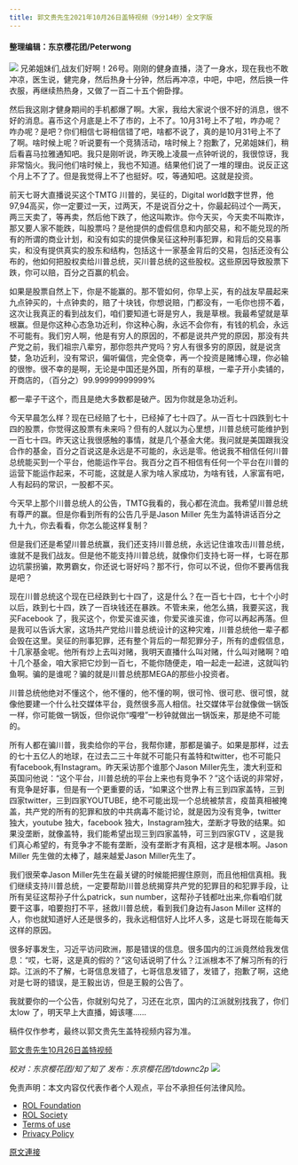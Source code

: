 ```yaml
---
title: 郭文贵先生2021年10月26日盖特视频（9分14秒）全文字版
---
```


#### 整理编辑：东京樱花团/Peterwong
![](https://assets.gnews.org/wp-content/uploads/2021/10/2-33.png)
兄弟姐妹们,战友们好啊！26号。刚刚的健身直播，浇了一身水，现在我也不敢冲凉，医生说，健完身，然后热身十分钟，然后再冲凉，中吧，中吧，然后换一件衣服，再继续热热身，又做了一百二十五个俯卧撑。

然后我这刚才健身期间的手机都爆了啊。大家，我给大家说个很不好的消息，很不好的消息。喜币这个月底是上不了市的，上不了。10月31号上不了啦，咋办呢？咋办呢？是吧？你们相信七哥相信错了吧，啥都不说了，真的是10月31号上不了了啊。啥时候上呢？听说要有一个竞猜活动，啥时候上？抱歉了，兄弟姐妹们，稍后看喜马拉雅通知吧。我只是刚听说，昨天晚上凌晨一点钟听说的，我很惊讶，我非常恼火。我问他们啥时候上，我也不知道。结果他们说了一堆的理由。说反正这个月上不了了。但是我觉得上不了也挺好。哎，等通知吧。这就是投资。

前天七哥大直播说买这个TMTG 川普的，吴征的，Digital world数字世界，他97,94高买，你一定要过一天，过两天，不是说百分之十，你最起码过个一两天，两三天卖了，等再卖，然后他下跌了，他这叫欺诈。你今天买，今天卖不叫欺诈，那又要人家不能跌，叫股票吗？是他提供的虚假信息和内部交易，和不能兑现的所有的所谓的商业计划，和没有如实的提供像吴征这种刑事犯罪，和背后的交易事实，和没有提供真实的股东和结构，包括这十一家基金背后的交易，包括还没有公布的，他如何把股权卖给川普总统，买川普总统的这些股权。这些原因导致股票下跌，你可以赔，百分之百赢的机会。

如果是股票自然上下，你是不能赢的。那不管如何，你早上买，有的战友早晨起来九点钟买的，十点钟卖的，赔了十块钱，你想说赔，门都没有，一毛你也捞不着，这次让我真正的看到战友们，咱们要知道七哥是穷人，我是草根。我最希望就是草根赢。但是你这种心态急功近利，你这种心胸，永远不会你有，有钱的机会，永远不可能有。我们穷人啊，他是有穷人的原因的，不都是说共产党的原因，那没有共产党之前，我们祖宗八辈穷，那你怨共产党吗？穷人有很多穷的原因，就是说贪婪，急功近利，没有常识，偏听偏信，完全侥幸，再一个投资是赌博心理，你必输的很惨。很不幸的是啊，无论是中国还是外国，所有的草根，一辈子开小卖铺的，开商店的，（百分之）99.99999999999%

都一辈子干这个，而且是绝大多数都是破产。因为你就是急功近利。

今天早晨怎么样？现在已经赔了七十，已经掉了七十四了。从一百七十四跌到七十四的股票，你觉得这股票有未来吗？但有的人就以为心里想，川普总统可能维护到一百七十四。昨天这让我很感触的事情，就是几个基金大佬。我问就是美国跟我没合作的基金，百分之百说这是永远是不可能的，永远是零。他说我不相信任何川普总统能买到一个平台，他能运作平台。我百分之百不相信有任何一个平台在川普的运营下能运作起来，不可能，这就是人家为啥人家成功，为啥有钱，人家富有吧，人有起码的常识，一股都不买。

今天早上那个川普总统人的公告，TMTG我看的，我心都在流血。我希望川普总统有尊严的赢。但是你看到所有的公告几乎是Jason Miller 先生为盖特讲话百分之九十九，你去看看，你怎么能这样复制？

但是我们还是希望川普总统赢，我们还支持川普总统，永远记住谁攻击川普总统，谁就不是我们战友。但是他不能支持川普总统，就像你们支持七哥一样，七哥在那边坑蒙拐骗，欺男霸女，你还说七哥好吗？那不行，你可以不说，但你不要再信我是吧？

现在川普总统这个现在已经跌到七十四了，这是什么？在一百七十四，七十个小时以后，跌到七十四，跌了一百块钱还在暴跌。不管未来，他怎么搞，我要买这，我买Facebook 了，我买这个，你爱买谁买谁，你爱买谁买谁，你可以再起再落。但是我可以告诉大家，这场共产党给川普总统设计的这种灾难，川普总统他一辈子都会毁在这里。吴征的刑事犯罪，还有整个背后的一帮犯罪分子，所有的虚假信息，十几家基金呢。他所有炒上去叫对赌，我明天直播什么叫对赌，什么叫对赌啊？咱十几个基金，咱大家把它炒到一百七，不能你随便走，咱一起走一起进，这就叫钓鱼啊。骗的是谁呢？骗的就是川普总统那MEGA的那些小投资者。

川普总统他绝对不懂这个，他不懂的，他不懂的啊，很可怜、很可悲、很可恨，就像他要建一个什么社交媒体平台，竟然很多高人相信。社交媒体平台就像做一锅饭一样，你可能做一锅饭，但你说你“嘎噔”一秒钟就做出一锅饭来，那是绝不可能的。

所有人都在骗川普，我卖给你的平台，我帮你建，那都是骗子。如果是那样，过去的七十五亿人的地球，在过去二三十年就不可能只有盖特和twitter，也不可能只有facebook,有Instagram。昨天采访那个谁那个Jason Miller先生，澳大利亚和英国问他说：“这个平台，川普总统的平台上来也有竞争不？”这个话说的非常好，有竞争是好事，但是有一个更重要的话，“如果这个世界上有三到四家盖特，三到四家twitter，三到四家YOUTUBE，绝不可能出现一个总统被禁言，疫苗真相被掩盖，共产党的所有的犯罪和放的中共病毒不能讨论，就是因为没有竞争，twitter独大，youtube 独大，facebook 独大，Instagram独大，垄断才导致的结果。如果没垄断，就像盖特，我们能希望出现三到四家盖特，可三到四家GTV ，这是我们真心希望的，有竞争才不能有垄断，没有垄断才有真相，这才是根本啊。Jason Miller 先生做的太棒了，越来越爱Jason Miller先生了。

我们很荣幸Jason Miller先生在最关键的时候能把握住原则，而且他相信真相。我们继续支持川普总统，一定要帮助川普总统揭穿共产党的犯罪目的和犯罪手段，让所有吴征这帮孙子什么patrick，sun number，这帮孙子钱都吐出来,你看咱们就要干这事，咱要抱打不平，拯救川普总统，看到我们身边有Jason Miller 这样的人，你也就知道好人还是很多的，我永远相信好人比坏人多，这是七哥现在能每天这样的原因。

很多好事发生，习近平访问欧洲，那是错误的信息。很多国内的江派竟然给我发信息：“哎，七哥，这是真的假的？”这句话说明了什么？江派根本不了解习所有的行踪。江派的不了解，七哥信息发错了，七哥信息发错了，发错了，抱歉了啊，这绝对是七哥的错误，是王毅出访，但是王毅的公告了。

我就要你的一个公告，你就别勾兑了，习还在北京，国内的江派就别找我了，你们太low 了，明天早上大直播，姆该噻……

稿件仅作参考，最终以郭文贵先生盖特视频内容为准。

[郭文贵先生10月26日盖特视频](https://gettr.com/post/pf8psl755a)

*校对：东京樱花团/知了知了
发布：东京樱花团/tdownc2p*
![](https://assets.gnews.org/wp-content/uploads/2021/08/image0-1-36.jpg)
 

免责声明：本文内容仅代表作者个人观点，平台不承担任何法律风险。

- [ROL Foundation](https://rolfoundation.org/)
- [ROL Society](https://rolsociety.org/)
- [Terms of use](https://gnews.org/terms-of-use-3/)
- [Privacy Policy](https://gnews.org/privacy-policy/)

[原文連接](https://gnews.org/zh-hans/1620104/)
